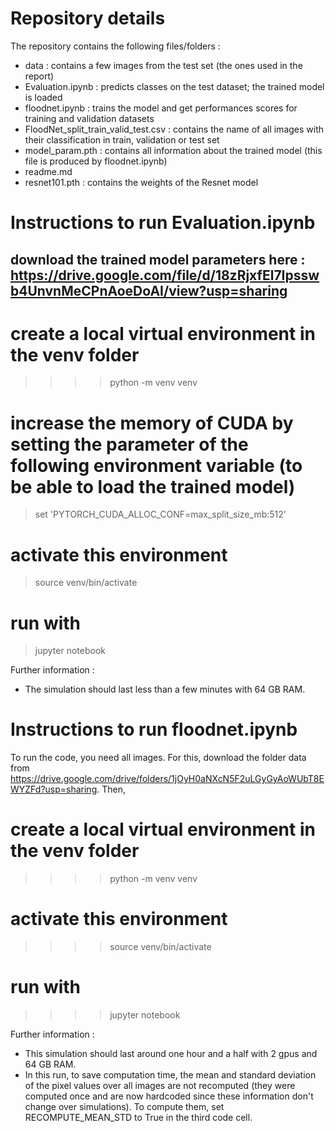 # Repository details

The repository contains the following files/folders :

   - data : contains a few images from the test set (the ones used in the report)
   - Evaluation.ipynb : predicts classes on the test dataset; the trained model is loaded
   - floodnet.ipynb : trains the model and get performances scores for training and validation datasets
   - FloodNet_split_train_valid_test.csv : contains the name of all images with their classification in train, validation or test set
   - model_param.pth : contains all information about the trained model (this file is produced by floodnet.ipynb)
   - readme.md
   - resnet101.pth : contains the weights of the Resnet model




# Instructions to run Evaluation.ipynb

## download the trained model parameters here : https://drive.google.com/file/d/18zRjxfEl7Ipsswb4UnvnMeCPnAoeDoAI/view?usp=sharing

# create a local virtual environment in the venv folder
>>>> python -m venv venv
# increase the memory of CUDA by setting the parameter of the following environment variable (to be able to load the trained model)
> set 'PYTORCH_CUDA_ALLOC_CONF=max_split_size_mb:512'
# activate this environment
> source venv/bin/activate
# run with 
> jupyter notebook

Further information : 

   - The simulation should last less than a few minutes with 64 GB RAM.




# Instructions to run floodnet.ipynb

To run the code, you need all images. For this, download the folder data from https://drive.google.com/drive/folders/1jOyH0aNXcN5F2uLGyGyAoWUbT8EWYZFd?usp=sharing. Then, 

# create a local virtual environment in the venv folder
>>>> python -m venv venv
# activate this environment
>>>> source venv/bin/activate
# run with 
>>>> jupyter notebook

Further information : 

   - This simulation should last around one hour and a half with 2 gpus and 64 GB RAM.
   - In this run, to save computation time, the mean and standard deviation of the pixel values over all images are not recomputed (they were computed once and are now hardcoded since these information don't change over simulations). To compute them, set RECOMPUTE_MEAN_STD to True in the third code cell.
